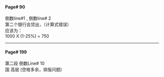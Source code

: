 #### Page# 90
倒数line#1 , 倒数line# 2       
第二个银行会贷出，（计算式错误）    
应该为：       
1000 X (1-25%) = 750
___  
#### Page# 199
第二段 倒数Line# 10     
国 高层  (空格多余，排版问题)

